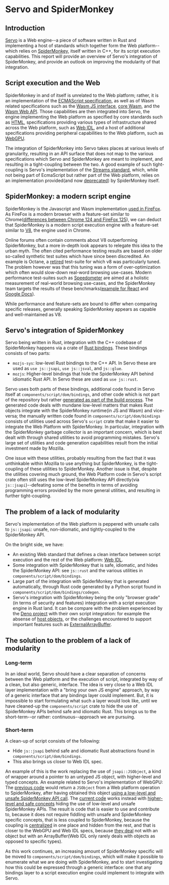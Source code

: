 # Servo and SpiderMonkey


## Introduction

[Servo](https://github.com/servo/servo) is a Web engine--a piece of software written in Rust and implementing a host of standards which together form the Web platform--which relies on [SpiderMonkey](https://spidermonkey.dev/), itself written in C++, for its script execution capabilities. 
This report will provide an overview of Servo's integration of SpiderMonkey, and provide an outlook on improving the modularity of that integration. 

## Script execution and the Web

SpiderMonkey in and of itself is unrelated to the Web platform; rather, it is an implementation of the [ECMAScript specification](https://tc39.es/ecma262/), as well as of Wasm related specifications such as the [Wasm JS interface](https://webassembly.github.io/spec/js-api/index.html), [core Wasm](https://www.w3.org/TR/wasm-core/), and the [Wasm Web API](https://www.w3.org/TR/wasm-web-api/). Those capabilities are then integrated into Servo, the engine implementing the Web platform as specified by core standards such as [HTML](https://html.spec.whatwg.org/), specifications providing various types of infrastructure shared across the Web platform, such as [Web IDL](https://webidl.spec.whatwg.org/), and a host of additional specifications providing peripheral capabilities to the Web platform, such as [WebGPU](https://gpuweb.github.io/gpuweb/). 

The integration of SpiderMonkey into Servo takes places at various levels of granularity, resulting in an API surface that does not map to the various specifications which Servo and SpiderMonkey are meant to implement, and resulting in a tight-coupling between the two. A good example of such tight-coupling is Servo's implementation of the [Streams standard](https://streams.spec.whatwg.org), which, while not being part of EcmaScript but rather part of the Web platform, relies on an implementation provided(and now [deprecated](https://spidermonkey.dev/blog/2022/01/14/newsletter-firefox-96-97.html)) by SpiderMonkey itself. 

## SpiderMonkey: a modern script engine

SpiderMonkey is the Javascript and Wasm implementation [used in FireFox](https://firefox-source-docs.mozilla.org/js/index.html#spidermonkey). As FireFox is a modern browser with a feature-set similar to Chrome([differences between Chrome 124 and FireFox 125](https://caniuse.com/?compare=chrome+124,firefox+125&compareCats=all)), we can deduct that SpiderMonkey is a modern script execution engine with a feature-set similar to [V8](https://v8.dev/), the engine used in Chrome. 

Online forums often contain comments about V8 outperforming SpiderMonkey, but a more in-depth look appears to relegate this idea to the urban myth. The often cited performance testing results are based on older so-called synthetic test suites which have since been discredited. An example is Octane, a [retired](https://v8.dev/blog/retiring-octane) test-suite for which v8 was particularly tuned. The problem however was that this tuning was a form of over-optimization which often would slow-down real-word browsing use-cases. Modern performance test-suites such as [Speedometer](https://browserbench.org/Speedometer2.0/) are aimed at a holistic measurement of real-world browsing use-cases, and the SpiderMonkey team targets the results of these benchmarks([example for React](https://bugzilla.mozilla.org/show_bug.cgi?id=1867359) and [Google Docs](https://hacks.mozilla.org/2020/11/warp-improved-js-performance-in-firefox-83/)). 

While performance and feature-sets are bound to differ when comparing specific releases, generally speaking SpiderMonkey appears as capable and well-maintained as V8. 

## Servo's integration of SpiderMonkey

Servo being written in Rust, integration with the C++ codebase of SpiderMonkey happens via a crate of [Rust bindings](https://github.com/servo/mozjs). These bindings consists of two parts:
- `mozjs-sys`: low-level Rust bindings to the C++ API. In Servo these are used as `use js::jsapi`, `use js::jsval`, and `js::glue`.
- `mozjs`: Higher-level bindings that hide the SpiderMonkey API behind idiomatic Rust API. In Servo these are used as `use js::rust`.

Servo uses both parts of these bindings, additional code found in Servo itself at `components/script/dom/bindings`, and other code which is not part of the repository but rather [generated as part of the build process](https://github.com/servo/servo/blob/b1c9378af457093fa1fcee83de29736dc49f7c0f/components/script/dom/bindings/codegen/CodegenRust.py). The generated code deals with mundane low-level matters that makes Rust objects integrate with the SpiderMonkey runtime(in JS and Wasm) and vice-versa; the manually written code found in `components/script/dom/bindings` consists of utilities used across Servo's `script` crate that make it easier to integrate the Web Platform with SpiderMonkey. In particular, integration with the SpiderMonkey garbage collector is an important concern, which is best dealt with through shared utilities to avoid programming mistakes. Servo's large set of utilities and code generation capabilities result from the initial investment made by Mozilla. 

One issue with these utilities, probably resulting from the fact that it was unthinkable within Mozilla to use anything but SpiderMonkey, is the tight-coupling of these utilities to SpiderMonkey. Another issue is that, despite the utilities covering much ground, the Web Platform code in Servo's script crate often still uses the low-level SpiderMonkey API directly(via `js::jsapi`)--defeating some of the benefits in terms of avoiding programming errors provided by the more general utilities, and resulting in further tight-coupling. 

## The problem of a lack of modularity

Servo's implementation of the Web platform is peppered with unsafe calls to `js::jsapi`: unsafe, non-idiomatic, and tightly-coupled to the SpiderMonkey API. 

On the bright side, we have: 

- An existing Web standard that defines a clean interface between script execution and the rest of the Web platform: [Web IDL](https://webidl.spec.whatwg.org/). 
- Some integration with SpiderMonkey that is safe, idiomatic, and hides the SpiderMonkey API: see `js::rust` and the various utilities in `components/script/dom/bindings`. 
- Large part of the integration with SpiderMonkey that is generated automatically, through Rust code generated by a Python script found in `components/script/dom/bindings/codegen`.
- Servo's integration with SpiderMonkey being the only "browser grade"(in terms of security and features) integration with a script execution engine in Rust land. It can be compare with the problem experienced by the [Deno project](https://deno.com/) with their own script integration: for example the absense of [host objects](https://github.com/denoland/deno/issues/11118), or the challenges encountered to support important features such as [ExternalArrayBuffer](https://github.com/denoland/deno/issues/9799).

## The solution to the problem of a lack of modularity

### Long-term

In an ideal world, Servo should have a clear separation of concerns between the Web platform and the execution of script, integrated by way of a clean, but also generic, interface. 
The idea is very close to a Web IDL layer implementation with a "bring your own JS engine" approach, by way of a generic interface that any bindings layer could implement. But, it is impossible to start formulating what such a layer would look like, until we have cleaned-up the `components/script` crate to hide the use of SpiderMonkey APIs behind safe and idiomatic Rust. This brings us to the short-term--or rather: continuous--approach we are pursuing. 

### Short-term
A clean-up of script consists of the following: 

- Hide `js::jsapi` behind safe and idiomatic Rust abstractions found in `components/script/dom/bindings`. 
- This also brings us closer to Web IDL spec. 

An example of this is the work replacing the use of `jsapi::JSObject`, a kind of wrapper around a pointer to an untyped JS object, with higher-level and typed concepts. An example related to Servo's implementation of WebGPU: The [previous code](https://github.com/servo/servo/blob/5c1723c9833c133e1af641533293e63d8723f8d3/components/script/dom/gpubuffer.rs#L288) would return a `JSObject` from a Web platform operation to SpiderMonkey, after having obtained this object [using a low-level and unsafe SpiderMonkey API call](https://github.com/servo/servo/blob/5c1723c9833c133e1af641533293e63d8723f8d3/components/script/dom/gpubuffer.rs#L321). The [current code](https://github.com/servo/servo/blob/9be989146d5b958cafcc930385e63595a885cb20/components/script/dom/gpubuffer.rs#L289) works instead with [higher-level and safe concepts](https://github.com/servo/servo/blob/9be989146d5b958cafcc930385e63595a885cb20/components/script/dom/gpubuffer.rs#L320) hiding the use of low-level and unsafe SpiderMonkey APIs. The result is code that is easier to use and contribute to, because it does not require fiddling with unsafe and SpiderMonkey specific concepts, that is less coupled to SpiderMonkey, because the coupling is [centralized](https://github.com/servo/servo/blob/c94d5842db11330ff32b0dd2b8ce036c53b410bb/components/script/dom/bindings/typedarrays.rs#L164) in one place and hidden from the rest, and that is closer to the WebGPU and Web IDL specs, because [they deal](https://gpuweb.github.io/gpuweb/#ref-for-dom-gpubuffer-getmappedrange) not with an object but with an ArrayBuffer(Web IDL only rarely deals with objects as opposed to specific types).

As this work continues, an increasing amount of SpiderMonkey specific will be moved to `components/script/dom/bindings`, which will make it possible to enumerate what we are doing with SpiderMonkey, and to start investigating how this could be expressed through a generic interface: one that any bindings layer to a script execution engine could implement to integrate with Servo. 
